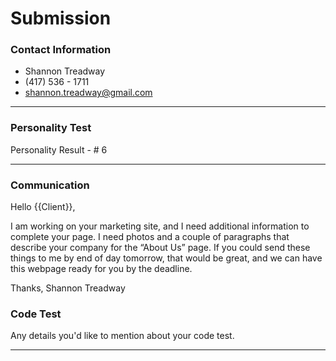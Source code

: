 # Submission

### Contact Information
- Shannon Treadway
- (417) 536 - 1711
- shannon.treadway@gmail.com

---

### Personality Test

Personality Result - # 6

---

### Communication

Hello {{Client}},

I am working on your marketing site, and I need additional information to complete your page.  I need photos and a couple of paragraphs that describe your company for the “About Us” page.  If you could send these things to me by end of day tomorrow, that would be great, and we can have this webpage ready for you by the deadline.

Thanks,
Shannon Treadway

### Code Test

Any details you'd like to mention about your code test.

---
